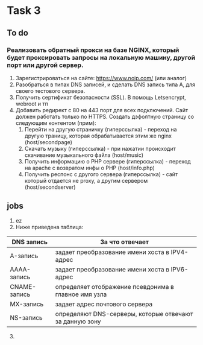 # Task 3
## To do
### Реализовать обратный прокси на базе NGINX, который будет проксировать запросы на локальную машину, другой порт или другой сервер. 
1. Зарегистрироваться на сайте: https://www.noip.com/ (или аналог) 
2. Разобраться в типах DNS записей, и сделать DNS запись типа А, для своего тестового сервера. 
3. Получить сертификат безопасности (SSL). В помощь Letsencrypt, webroot и тп 
4. Добавить редирект с 80 на 443 порт для всех подключений. Cайт должен работать только по HTTPS. Создать дэфолтную страницу со следующим контентом (прим): 
    1. Перейти на другую страничку (гиперссылка) - переход на другую траницу, которая обрабатывается этим же nginx (host/secondpage) 
    2. Скачать музыку (гиперссылка) - при нажатии происходит скачивание музыкального файла (host/music) 
    3. Получить информацию о PHP сервере (гиперссылка) - переход на apache с возвратом инфы о PHP (host/info.php) 
    4. Получить респонс с другого сервера (гиперссылка) - сайт который отдается не proxy, а другим сервером (host/secondserver)

## jobs
1. ez
2. Ниже приведена таблица:

|DNS запись|За что отвечает|
|---|---|
|A-запись| задает преобразование имени хоста в IPV4-адрес|
|AAAA-запись|задает преобразование имени хоста в IPV6-адрес|
|CNAME-запись|определяет отображение псевдонима в главное имя узла|
|MX-запись|задает адрес почтового сервера|
|NS-запись|определяют DNS-серверы, которые отвечают за данную зону|
3. 